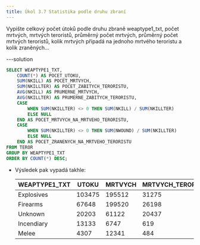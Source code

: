 ```yaml
---
title: Úkol 3.7 Statistika podle druhu zbraní
---
```


Vypište celkový počet útoků podle druhu zbraně weaptype1_txt, počet mrtvých, mrtvých teroristů, průměrný počet mrtvých, průměrný počet mrtvých teroristů, kolik mrtvých připadá na jednoho mrtvého teroristu a kolik zraněných...

---solution

```sql
SELECT WEAPTYPE1_TXT,
    COUNT(*) AS POCET_UTOKU,
    SUM(NKILL) AS POCET_MRTVYCH,
    SUM(NKILLTER) AS POCET_ZABITYCH_TERORISTU,
    AVG(NKILL) AS PRUMERNE_MRTVYCH,
    AVG(NKILLTER) AS PRUMERNE_ZABITYCH_TERORISTU,
    CASE
        WHEN SUM(NKILLTER) <> 0 THEN SUM(NKILL) / SUM(NKILLTER)
        ELSE NULL
    END AS POCET_MRTVYCH_NA_MRTVEHO_TERORISTU,
    CASE
        WHEN SUM(NKILLTER) <> 0 THEN SUM(NWOUND) / SUM(NKILLTER)
        ELSE NULL
    END AS POCET_ZRANENYCH_NA_MRTVEHO_TERORISTU
FROM TEROR
GROUP BY WEAPTYPE1_TXT
ORDER BY COUNT(*) DESC;
```

- Výsledek pak vypadá takhle:

  | WEAPTYPE1_TXT | UTOKU   | MRTVYCH | MRTVYCH_TERORISTU | PRUM_MRTVYCH |
  | ------------- | ------- | ------- | ----------------- | ------------ |
  | Explosives    | 103475  | 195512  | 31275             | 1.973334     |
  | Firearms      | 67648   | 199520  | 26198             | 3.132871     |
  | Unknown       | 20203   | 61122   | 20437             | 3.633456     |
  | Incendiary    | 13133   | 6747    | 619               | 0.542233     |
  | Melee         | 4307    | 12341   | 484               | 2.919565     |
